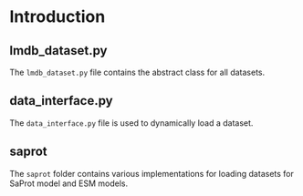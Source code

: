 # Introduction
## lmdb_dataset.py
The `lmdb_dataset.py` file contains the abstract class for all datasets.

## data_interface.py
The `data_interface.py` file is used to dynamically load a dataset.

## saprot
The `saprot` folder contains various implementations for loading datasets for SaProt model and ESM models.
